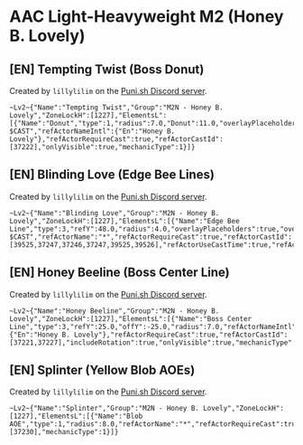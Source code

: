 # AAC Light-Heavyweight M2 (Honey B. Lovely)

## [EN] Tempting Twist (Boss Donut)

Created by `lillylilim` on the [Puni.sh Discord server](https://discord.gg/Zzrcc8kmvy).

```
~Lv2~{"Name":"Tempting Twist","Group":"M2N - Honey B. Lovely","ZoneLockH":[1227],"ElementsL":[{"Name":"Donut","type":1,"radius":7.0,"Donut":11.0,"overlayPlaceholders":true,"overlayText":"$NAME $CAST","refActorNameIntl":{"En":"Honey B. Lovely"},"refActorRequireCast":true,"refActorCastId":[37222],"onlyVisible":true,"mechanicType":1}]}
```

## [EN] Blinding Love (Edge Bee Lines)

Created by `lillylilim` on the [Puni.sh Discord server](https://discord.gg/Zzrcc8kmvy).

```
~Lv2~{"Name":"Blinding Love","Group":"M2N - Honey B. Lovely","ZoneLockH":[1227],"ElementsL":[{"Name":"Edge Bee Line","type":3,"refY":48.0,"radius":4.0,"overlayPlaceholders":true,"overlayText":"$NAME $CAST","refActorName":"*","refActorRequireCast":true,"refActorCastId":[39525,37247,37246,37247,39525,39526],"refActorUseCastTime":true,"refActorCastTimeMin":3.0,"refActorCastTimeMax":6.7,"refActorUseOvercast":true,"includeRotation":true,"mechanicType":1}]}
```

## [EN] Honey Beeline (Boss Center Line)

Created by `lillylilim` on the [Puni.sh Discord server](https://discord.gg/Zzrcc8kmvy).

```
~Lv2~{"Name":"Honey Beeline","Group":"M2N - Honey B. Lovely","ZoneLockH":[1227],"ElementsL":[{"Name":"Boss Center Line","type":3,"refY":25.0,"offY":-25.0,"radius":7.0,"refActorNameIntl":{"En":"Honey B. Lovely"},"refActorRequireCast":true,"refActorCastId":[37221,37227],"includeRotation":true,"onlyVisible":true,"mechanicType":1}]}
```

## [EN] Splinter (Yellow Blob AOEs)

Created by `lillylilim` on the [Puni.sh Discord server](https://discord.gg/Zzrcc8kmvy).

```
~Lv2~{"Name":"Splinter","Group":"M2N - Honey B. Lovely","ZoneLockH":[1227],"ElementsL":[{"Name":"Blob AOE","type":1,"radius":8.0,"refActorName":"*","refActorRequireCast":true,"refActorCastId":[37230],"mechanicType":1}]}
```
